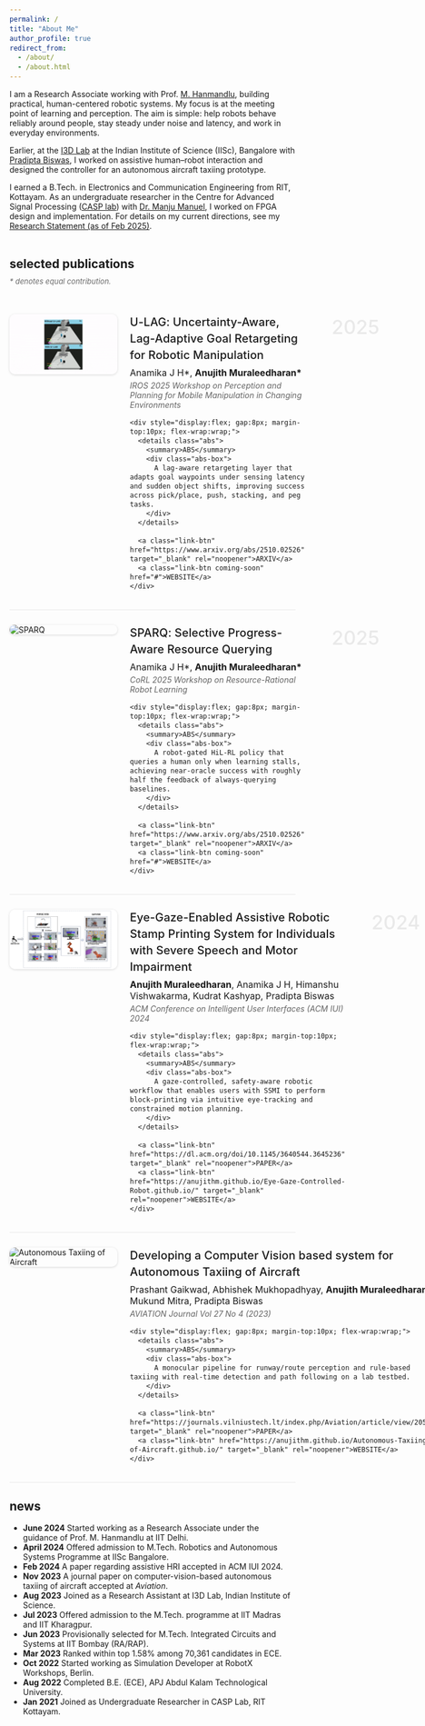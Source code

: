 ```yaml
---
permalink: /
title: "About Me"
author_profile: true
redirect_from:
  - /about/
  - /about.html
---
```


<style>
:root{
  --mila:#c2185b;
  --mila-hover:#e91e63;
  --btn-border: rgba(0,0,0,.55);
}

/* base text column */
.page__content{
  font-family:"Lato","Roboto","Open Sans",-apple-system,BlinkMacSystemFont,"Segoe UI",Helvetica,Arial,sans-serif;
  font-size:17px; line-height:1.8; color:#1a1a1a;
  max-width:780px; margin:0 auto;
}
.page__content p{ margin:0 0 1.3em 0; }
.page__content a{ color:var(--mila); font-weight:600; text-decoration:none; }
.page__content a:hover{ color:var(--mila-hover); text-decoration:underline; }

/* section headers */
.page__content h2{ font-family:"Roboto","Lato",system-ui,sans-serif; font-size:34px; font-weight:300; line-height:1.25; margin:2.2em 0 .9em 0; text-transform:lowercase; }
.page__content h3{ font-weight:600; margin:2em 0 .8em 0; }

/* ===== Social icon row under Research Statement ===== */
.social-inline{
  display:flex; gap:16px; flex-wrap:wrap;
  justify-content:center;                 /* CENTER the row */
  margin:14px 0 32px 0;
}
.si{
  width:56px; height:56px;                /* BIGGER buttons */
  border:1px solid #000; border-radius:14px;
  display:flex; align-items:center; justify-content:center;
  color:var(--mila); text-decoration:none;
  transition:transform .12s ease, color .12s ease, border-color .12s ease, box-shadow .12s ease;
}
.si:hover{
  color:var(--mila-hover); border-color:#000;
  transform:translateY(-1.5px); box-shadow:0 2px 10px rgba(0,0,0,.09);
}
.si svg{ width:26px; height:26px; display:block; } /* bigger glyphs */

/* Hide these items from left sidebar (but keep in DOM so JS can read URLs) */
.author__urls li:has(a[href^="mailto:"]),
.author__urls li:has(a[href*="scholar.google"]),
.author__urls li:has(a[href*="github.com"]),
.author__urls li:has(a[href*="linkedin.com"]),
.author__urls li:has(a[href*="orcid.org"]) { display:none !important; }
/* Fallback for browsers without :has */
.author__urls a[href^="mailto:"],
.author__urls a[href*="scholar.google"],
.author__urls a[href*="github.com"],
.author__urls a[href*="linkedin.com"],
.author__urls a[href*="orcid.org"] { display:none !important; }

/* ===== Publications (kept from your tuned version) ===== */
.pub-row{ display:flex; align-items:flex-start; gap:22px; margin:26px 0; padding:0 0 20px 0; border-bottom:1px solid rgba(0,0,0,0.08); }
.pub-row:last-of-type{ border-bottom:none; }
.pub-thumb{ width:190px; border-radius:10px; flex:0 0 auto; box-shadow:0 1px 4px rgba(0,0,0,0.15); }
.pub-body{ flex:1 1 auto; position:relative; padding-right:120px; }
.pub-title{ font-weight:500; font-size:20px; line-height:1.45; margin:0 0 6px 0; letter-spacing:.1px; }
.pub-auth{ font-size:16px; margin:0 0 4px 0; }
.pub-venue{ font-style:italic; color:#555; opacity:.9; margin:0 0 6px 0; }
.pub-year{ position:absolute; right:-12px; top:2px; font-size:34px; color:rgba(0,0,0,0.08); font-weight:500; pointer-events:none; }

.link-btn{ display:inline-flex; align-items:center; justify-content:center; padding:6px 12px; min-height:34px; line-height:1; font-size:12px; border:1px solid var(--btn-border); border-radius:6px; background:#fff; color:var(--mila); text-decoration:none; cursor:pointer; font-weight:600; }
.link-btn:hover{ background:#fafafa; border-color:#000; color:var(--mila-hover); }
.abs{ display:inline-block; }
.abs > summary{ list-style:none; font-weight:600; }
.abs > summary::-webkit-details-marker{ display:none; }
.abs > summary{ display:inline-flex; align-items:center; justify-content:center; padding:6px 12px; min-height:34px; line-height:1; font-size:12px; border:1px solid var(--btn-border); border-radius:6px; background:#fff; color:var(--mila); cursor:pointer; }
.abs > summary:hover{ background:#fafafa; border-color:#000; color:var(--mila-hover); }
.abs-box{ margin-top:10px; padding:12px 14px; background:#f5f5f5; border-left:3px solid var(--mila); max-width:65ch; border-radius:0; }

.eq-note{ font-size:13px; line-height:1.4; color:#6b6b6b; margin:-8px 0 16px 0; font-style:italic; }

/* Mobile */
@media (max-width:700px){
  .pub-year{ display:none; }
  .pub-body{ padding-right:0; }
}
</style>

<p>I am a Research Associate working with Prof. <a href="https://ctech.iitd.ac.in/hanmandlu.html">M. Hanmandlu</a>, building practical, human-centered robotic systems. My focus is at the meeting point of learning and perception. The aim is simple: help robots behave reliably around people, stay steady under noise and latency, and work in everyday environments.</p>

<p>Earlier, at the <a href="https://cambum.net/I3D.htm">I3D Lab</a> at the Indian Institute of Science (IISc), Bangalore with <a href="https://cambum.net/PB/">Pradipta Biswas</a>, I worked on assistive human–robot interaction and designed the controller for an autonomous aircraft taxiing prototype.</p>

<p>I earned a B.Tech. in Electronics and Communication Engineering from RIT, Kottayam. As an undergraduate researcher in the Centre for Advanced Signal Processing (<a href="http://www.rit.ac.in/ece/CASP/">CASP lab</a>) with <a href="http://www.rit.ac.in/fprofiledisplay.php?penno=603400&dep=ECE">Dr. Manju Manuel</a>, I worked on FPGA design and implementation. For details on my current directions, see my <a href="https://anujithm.github.io/files/research_statement_2025.html">Research Statement (as of Feb 2025)</a>.</p>

<!-- Social icons row -->
<div id="social-inline" class="social-inline" aria-label="social-links below research statement"></div>

## selected publications
<div class="eq-note">* denotes equal contribution.</div>

<div style="height:6px;"></div>

<!-- ######## U-LAG ######## -->
<div class="pub-row">
  <img src="/images/ulagg.gif" alt="U-LAG" class="pub-thumb">
  <div class="pub-body">
    <span class="pub-year">2025</span>
    <div class="pub-title">U-LAG: Uncertainty-Aware, Lag-Adaptive Goal Retargeting for Robotic Manipulation</div>
    <div class="pub-auth">Anamika J H*, <strong>Anujith Muraleedharan*</strong></div>
    <div class="pub-venue">IROS 2025 Workshop on Perception and Planning for Mobile Manipulation in Changing Environments</div>

    <div style="display:flex; gap:8px; margin-top:10px; flex-wrap:wrap;">
      <details class="abs">
        <summary>ABS</summary>
        <div class="abs-box">
          A lag-aware retargeting layer that adapts goal waypoints under sensing latency and sudden object shifts, improving success across pick/place, push, stacking, and peg tasks.
        </div>
      </details>

      <a class="link-btn" href="https://www.arxiv.org/abs/2510.02526" target="_blank" rel="noopener">ARXIV</a>
      <a class="link-btn coming-soon" href="#">WEBSITE</a>
    </div>
  </div>
</div>

<!-- ######## SPARQ ######## -->
<div class="pub-row">
  <img src="/images/demo_after_1.gif" alt="SPARQ" class="pub-thumb">
  <div class="pub-body">
    <span class="pub-year">2025</span>
    <div class="pub-title">SPARQ: Selective Progress-Aware Resource Querying</div>
    <div class="pub-auth">Anamika J H*, <strong>Anujith Muraleedharan*</strong></div>
    <div class="pub-venue">CoRL 2025 Workshop on Resource-Rational Robot Learning</div>

    <div style="display:flex; gap:8px; margin-top:10px; flex-wrap:wrap;">
      <details class="abs">
        <summary>ABS</summary>
        <div class="abs-box">
          A robot-gated HiL-RL policy that queries a human only when learning stalls, achieving near-oracle success with roughly half the feedback of always-querying baselines.
        </div>
      </details>

      <a class="link-btn" href="https://www.arxiv.org/abs/2510.02526" target="_blank" rel="noopener">ARXIV</a>
      <a class="link-btn coming-soon" href="#">WEBSITE</a>
    </div>
  </div>
</div>

<!-- ######## IUI Assistive ######## -->
<div class="pub-row">
  <img src="/images/Ssmi.png" alt="Assistive Robotic Stamp Printing" class="pub-thumb">
  <div class="pub-body">
    <span class="pub-year">2024</span>
    <div class="pub-title">Eye-Gaze-Enabled Assistive Robotic Stamp Printing System for Individuals with Severe Speech and Motor Impairment</div>
    <div class="pub-auth"><strong>Anujith Muraleedharan</strong>, Anamika J H, Himanshu Vishwakarma, Kudrat Kashyap, Pradipta Biswas</div>
    <div class="pub-venue">ACM Conference on Intelligent User Interfaces (ACM IUI) 2024</div>

    <div style="display:flex; gap:8px; margin-top:10px; flex-wrap:wrap;">
      <details class="abs">
        <summary>ABS</summary>
        <div class="abs-box">
          A gaze-controlled, safety-aware robotic workflow that enables users with SSMI to perform block-printing via intuitive eye-tracking and constrained motion planning.
        </div>
      </details>

      <a class="link-btn" href="https://dl.acm.org/doi/10.1145/3640544.3645236" target="_blank" rel="noopener">PAPER</a>
      <a class="link-btn" href="https://anujithm.github.io/Eye-Gaze-Controlled-Robot.github.io/" target="_blank" rel="noopener">WEBSITE</a>
    </div>
  </div>
</div>

<!-- ######## Autonomous Taxiing ######## -->
<div class="pub-row">
  <img src="/images/Autotaxii.png" alt="Autonomous Taxiing of Aircraft" class="pub-thumb">
  <div class="pub-body">
    <span class="pub-year">2023</span>
    <div class="pub-title">Developing a Computer Vision based system for Autonomous Taxiing of Aircraft</div>
    <div class="pub-auth">Prashant Gaikwad, Abhishek Mukhopadhyay, <strong>Anujith Muraleedharan</strong>, Mukund Mitra, Pradipta Biswas</div>
    <div class="pub-venue">AVIATION Journal Vol 27 No 4 (2023)</div>

    <div style="display:flex; gap:8px; margin-top:10px; flex-wrap:wrap;">
      <details class="abs">
        <summary>ABS</summary>
        <div class="abs-box">
          A monocular pipeline for runway/route perception and rule-based taxiing with real-time detection and path following on a lab testbed.
        </div>
      </details>

      <a class="link-btn" href="https://journals.vilniustech.lt/index.php/Aviation/article/view/20588" target="_blank" rel="noopener">PAPER</a>
      <a class="link-btn" href="https://anujithm.github.io/Autonomous-Taxiing-of-Aircraft.github.io/" target="_blank" rel="noopener">WEBSITE</a>
    </div>
  </div>
</div>

## news

<div class="news-box">
  <ul>
    <li><strong>June 2024</strong>  Started working as a Research Associate under the guidance of Prof. M. Hanmandlu at IIT Delhi.</li>
    <li><strong>April 2024</strong>  Offered admission to M.Tech. Robotics and Autonomous Systems Programme at IISc Bangalore.</li>
    <li><strong>Feb 2024</strong>  A paper regarding assistive HRI accepted in ACM IUI 2024.</li>
    <li><strong>Nov 2023</strong>  A journal paper on computer-vision-based autonomous taxiing of aircraft accepted at <em>Aviation</em>.</li>
    <li><strong>Aug 2023</strong>  Joined as a Research Assistant at I3D Lab, Indian Institute of Science.</li>
    <li><strong>Jul 2023</strong>  Offered admission to the M.Tech. programme at IIT Madras and IIT Kharagpur.</li>
    <li><strong>Jun 2023</strong>  Provisionally selected for M.Tech. Integrated Circuits and Systems at IIT Bombay (RA/RAP).</li>
    <li><strong>Mar 2023</strong>  Ranked within top 1.58% among 70,361 candidates in ECE.</li>
    <li><strong>Oct 2022</strong>  Started working as Simulation Developer at RobotX Workshops, Berlin.</li>
    <li><strong>Aug 2022</strong>  Completed B.E. (ECE), APJ Abdul Kalam Technological University.</li>
    <li><strong>Jan 2021</strong>  Joined as Undergraduate Researcher in CASP Lab, RIT Kottayam.</li>
  </ul>
</div>

<!-- ClustrMaps Visitor Map (restored) -->
<div id="visitor-map" style="margin-top: 10px; text-align: center;">
  <script type='text/javascript' id='clustrmaps' src='//cdn.clustrmaps.com/map_v2.js?cl=2d78ad&w=460&t=tt&d=wgbk0X6esLxDulxNcW-HfijKARwiI6c1OHBgMMi-ZmU&co=ffffff&cmo=3acc3a&cmn=ff5353&ct=000000'></script>
</div>

<script>
/* Build icon row from your sidebar links, rendered as inline SVG (no external library) */
(function(){
  const defs = {
    email:  '<svg viewBox="0 0 24 24" aria-hidden="true"><path fill="currentColor" d="M20 4H4a2 2 0 0 0-2 2v12a2 2 0 0 0 2 2h16a2 2 0 0 0 2-2V6a2 2 0 0 0-2-2Zm0 4-8 5L4 8V6l8 5 8-5v2Z"/></svg>',
    scholar:'<svg viewBox="0 0 24 24" aria-hidden="true"><path fill="currentColor" d="M12 3 2 9l10 6 10-6-10-6Zm0 8.2L6.4 9 12 5.8 17.6 9 12 11.2ZM4 13l8 4.8L20 13v3l-8 4.8L4 16v-3Z"/></svg>',
    github: '<svg viewBox="0 0 24 24" aria-hidden="true"><path fill="currentColor" d="M12 2a10 10 0 0 0-3.16 19.49c.5.09.68-.22.68-.48v-1.68c-2.78.6-3.37-1.2-3.37-1.2-.45-1.15-1.1-1.46-1.1-1.46-.9-.61.07-.6.07-.6 1 .07 1.52 1.05 1.52 1.05.89 1.52 2.33 1.08 2.9.83.09-.65.35-1.08.63-1.33-2.22-.25-4.56-1.11-4.56-4.93 0-1.09.39-1.99 1.03-2.69-.1-.25-.45-1.27.1-2.64 0 0 .84-.27 2.75 1.03A9.6 9.6 0 0 1 12 7.5c.85 0 1.7.12 2.5.34 1.9-1.3 2.74-1.03 2.74-1.03.55 1.37.2 2.39.1 2.64.64.7 1.02 1.6 1.02 2.69 0 3.83-2.34 4.67-4.57 4.92.36.31.68.92.68 1.86v2.76c0 .27.18.58.69.48A10 10 0 0 0 12 2Z"/></svg>',
    linkedin:'<svg viewBox="0 0 24 24" aria-hidden="true"><path fill="currentColor" d="M6.94 20.5H3.56V9.4h3.38v11.1ZM5.25 8.03a2 2 0 1 1 0-4.01 2 2 0 0 1 0 4ZM21 20.5h-3.38v-5.72c0-1.36-.03-3.1-1.89-3.1-1.9 0-2.19 1.48-2.19 3v5.82H10.2V9.4h3.25v1.51h.05c.45-.85 1.54-1.75 3.18-1.75 3.4 0 4.03 2.24 4.03 5.15v6.19Z"/></svg>',
    orcid:  '<svg viewBox="0 0 24 24" aria-hidden="true"><circle cx="12" cy="12" r="10" fill="currentColor" opacity=".12"/><path fill="currentColor" d="M9.3 7.5h1.6v9H9.3v-9Zm4.6 9h-1.5V9.7h1.5c2.2 0 3.7 1.3 3.7 3.4s-1.5 3.4-3.7 3.4Zm.1-5.7h-.7v4.7h.7c1.5 0 2.4-.9 2.4-2.4 0-1.5-.9-2.3-2.4-2.3ZM8.4 6.1c0-.5.4-.9.9-.9s.9.4.9.9-.4.9-.9.9a.9.9 0 0 1-.9-.9Z"/></svg>'
  };

  const sources = [
    { sel:'a[href^="mailto:"]',         key:'email',   label:'Email' },
    { sel:'a[href*="scholar.google"]',  key:'scholar', label:'Google Scholar' },
    { sel:'a[href*="github.com"]',      key:'github',  label:'GitHub' },
    { sel:'a[href*="linkedin.com"]',    key:'linkedin',label:'LinkedIn' },
    { sel:'a[href*="orcid.org"]',       key:'orcid',   label:'ORCID' },   // NEW
  ];

  const row = document.getElementById('social-inline');
  if(!row) return;

  sources.forEach(s => {
    const src = document.querySelector('.author__urls ' + s.sel);
    if(!src) return;
    const a = document.createElement('a');
    a.className = 'si';
    a.href = src.getAttribute('href');
    a.target = src.getAttribute('target') || '_blank';
    a.rel = 'noopener';
    a.setAttribute('aria-label', s.label);
    a.innerHTML = defs[s.key];
    row.appendChild(a);
  });
})();

/* "Under construction" for placeholder websites */
document.addEventListener('click', function(e){
  const el = e.target.closest('a.coming-soon');
  if(el){ e.preventDefault(); alert('Under construction.'); }
}, {passive:false});
</script>

<!-- ClustrMaps Visitor Map -->
<div id="visitor-map" style="margin-top: 10px; text-align: center;">
  <script type='text/javascript' id='clustrmaps' src='//cdn.clustrmaps.com/map_v2.js?cl=2d78ad&w=460&t=tt&d=wgbk0X6esLxDulxNcW-HfijKARwiI6c1OHBgMMi-ZmU&co=ffffff&cmo=3acc3a&cmn=ff5353&ct=000000'></script>
</div>
